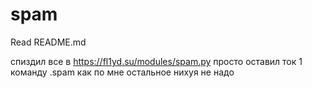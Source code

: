 # spam
Read README.md

спиздил все в https://fl1yd.su/modules/spam.py
просто оставил ток 1 команду .spam
как по мне остальное нихуя не надо
